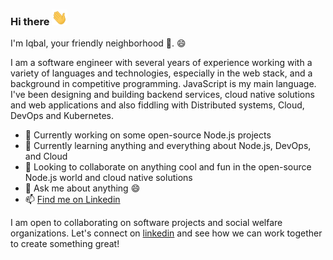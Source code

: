 ### Hi there <img src="https://raw.githubusercontent.com/ABSphreak/ABSphreak/master/gifs/Hi.gif" width="25px" height="25px">

I'm Iqbal, your friendly neighborhood 🥑. 😄

I am a software engineer with several years of experience working with a variety of languages and technologies, especially in the web stack, and a background in competitive programming. JavaScript is my main language. I've been designing and building  backend services, cloud native solutions and web applications and also fiddling with Distributed systems, Cloud, DevOps and Kubernetes.

- 🔭 Currently working on some open-source Node.js projects
- 🌱 Currently learning anything and everything about Node.js, DevOps, and Cloud
- 👯 Looking to collaborate on anything cool and fun in the open-source Node.js world and cloud native solutions
- 💬 Ask me about anything :smile:
- 📫 [Find me on Linkedin](https://www.linkedin.com/in/superiqbal7/)

I am open to collaborating on software projects and social welfare organizations. Let's connect on [linkedin](https://www.linkedin.com/in/superiqbal7/) and see how we can work together to create something great!
